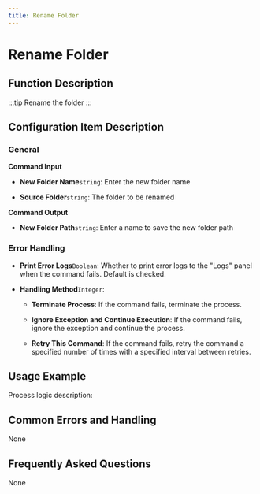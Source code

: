 ```yaml
---
title: Rename Folder
---
```


# Rename Folder

## Function Description

:::tip 
Rename the folder
:::

## Configuration Item Description

### General

**Command Input**

- **New Folder Name**`string`: Enter the new folder name

- **Source Folder**`string`: The folder to be renamed


**Command Output**

- **New Folder Path**`string`: Enter a name to save the new folder path


### Error Handling

- **Print Error Logs**`Boolean`: Whether to print error logs to the "Logs" panel when the command fails. Default is checked. 

- **Handling Method**`Integer`:

    - **Terminate Process**: If the command fails, terminate the process.

    - **Ignore Exception and Continue Execution**: If the command fails, ignore the exception and continue the process.

    - **Retry This Command**: If the command fails, retry the command a specified number of times with a specified interval between retries.

## Usage Example

Process logic description:

## Common Errors and Handling

None

## Frequently Asked Questions

None

